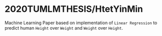 # 2020TUMLMTHESIS/HtetYinMin
Machine Learning Paper based on implementation of `Linear Regression` to predict human `Height` over `Weight` and `Weight` over `Height`. 
